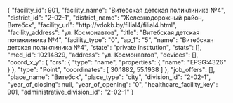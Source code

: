 {
    "facility_id": 901,
    "facility_name": "Витебская детская поликлиника №4",
    "district_id": "2-02-1",
    "district_name": "Железнодорожный район, Витебск",
    "facility_url": "http:\/\/vdokb.by\/filial4\/filial4.html",
    "facility_address": "ул. Космонавтов",
    "title": "Витебская детская поликлиника №4",
    "facility_type": "0",
    "ap_1": "5",
    "name": "Витебская детская поликлиника №4",
    "state": "private institution",
    "stats": [],
    "med_id": 10214829,
    "address": "ул. Космонавтов",
    "devices": [],
    "coord_x_y": {
        "crs": {
            "type": "name",
            "properties": {
                "name": "EPSG:4326"
            }
        },
        "type": "Point",
        "coordinates": [
            30.1882,
            55.1938
        ]
    },
    "job_offers": [],
    "place_name": "Витебск",
    "place_type": "city",
    "division_id": "2-02-1",
    "year_of_closing": null,
    "year_of_opening": "0",
    "healthcare_facility_key": 901,
    "administrative_division_id": "2-02-1"
}